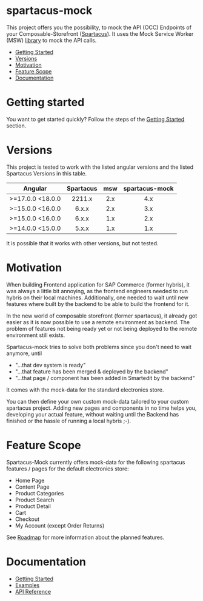 # spartacus-mock

This project offers you the possibility, to mock the API (OCC) Endpoints of your Composable-Storefront ([Spartacus](https://github.com/SAP/spartacus)).
It uses the Mock Service Worker (MSW) [library](https://mswjs.io/) to mock the API calls.

- [Getting Started](#getting-started)
- [Versions](#versions)
- [Motivation](#motivation)
- [Feature Scope](#feature-scope)
- [Documentation](#documentation)

# Getting started

You want to get started quickly? Follow the steps of the [Getting Started](getting-started/README.md) section.

# Versions

This project is tested to work with the listed angular versions and the listed Spartacus Versions in this table.

| Angular          | Spartacus | msw | spartacus-mock |
| ---------------- | :-------: | :-: | :------------: |
| >=17.0.0 <18.0.0 |  2211.x   | 2.x |      4.x       |
| >=15.0.0 <16.0.0 |   6.x.x   | 2.x |      3.x       |
| >=15.0.0 <16.0.0 |   6.x.x   | 1.x |      2.x       |
| >=14.0.0 <15.0.0 |   5.x.x   | 1.x |      1.x       |

It is possible that it works with other versions, but not tested.

# Motivation

When building Frontend application for SAP Commerce (former hybris), it was always a little bit annoying, as the frontend engineers needed to
run hybris on their local machines. Additionally, one needed to wait until new features where built by the backend to be able to build the
frontend for it.

In the new world of composable storefront (former spartacus), it already got easier as it is now possible to use a remote environment as backend.
The problem of features not being ready yet or not being deployed to the remote environment still exists.

Spartacus-mock tries to solve both problems since you don't need to wait anymore, until

- "...that dev system is ready"
- "...that feature has been merged & deployed by the backend"
- "...that page / component has been added in Smartedit by the backend"

It comes with the mock-data for the standard electronics store.

You can then define your own custom mock-data tailored to your custom spartacus project.
Adding new pages and components in no time helps you, developing your actual feature, without
waiting until the Backend has finished or the hassle of running a local hybris ;-).

# Feature Scope

Spartacus-Mock currently offers mock-data for the following spartacus features / pages for the default electronics store:

- Home Page
- Content Page
- Product Categories
- Product Search
- Product Detail
- Cart
- Checkout
- My Account (except Order Returns)

See [Roadmap](https://valantic.gitbook.io/spartacus-mock/roadmap) for more information about the planned features.

# Documentation

- [Getting Started](getting-started/README.md)
- [Examples](examples/README.md)
- [API Reference](api-reference/README.md)
